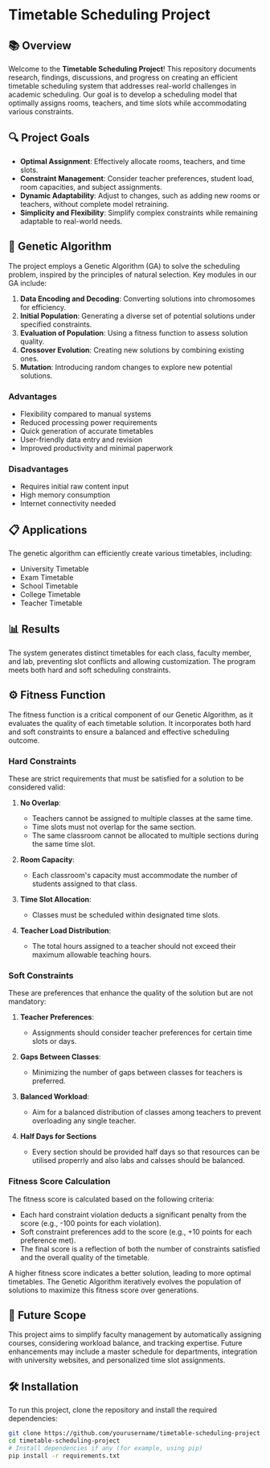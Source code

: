# Timetable Scheduling Project

## 📚 Overview
Welcome to the **Timetable Scheduling Project**! This repository documents research, findings, discussions, and progress on creating an efficient timetable scheduling system that addresses real-world challenges in academic scheduling. Our goal is to develop a scheduling model that optimally assigns rooms, teachers, and time slots while accommodating various constraints.

## 🔍 Project Goals
- **Optimal Assignment**: Effectively allocate rooms, teachers, and time slots.
- **Constraint Management**: Consider teacher preferences, student load, room capacities, and subject assignments.
- **Dynamic Adaptability**: Adjust to changes, such as adding new rooms or teachers, without complete model retraining.
- **Simplicity and Flexibility**: Simplify complex constraints while remaining adaptable to real-world needs.

## 🧬 Genetic Algorithm
The project employs a Genetic Algorithm (GA) to solve the scheduling problem, inspired by the principles of natural selection. Key modules in our GA include:

1. **Data Encoding and Decoding**: Converting solutions into chromosomes for efficiency.
2. **Initial Population**: Generating a diverse set of potential solutions under specified constraints.
3. **Evaluation of Population**: Using a fitness function to assess solution quality.
4. **Crossover Evolution**: Creating new solutions by combining existing ones.
5. **Mutation**: Introducing random changes to explore new potential solutions.

### Advantages
- Flexibility compared to manual systems
- Reduced processing power requirements
- Quick generation of accurate timetables
- User-friendly data entry and revision
- Improved productivity and minimal paperwork

### Disadvantages
- Requires initial raw content input
- High memory consumption
- Internet connectivity needed

## 📋 Applications
The genetic algorithm can efficiently create various timetables, including:
- University Timetable
- Exam Timetable
- School Timetable
- College Timetable
- Teacher Timetable

## 📊 Results
The system generates distinct timetables for each class, faculty member, and lab, preventing slot conflicts and allowing customization. The program meets both hard and soft scheduling constraints.

## ⚙️ Fitness Function
The fitness function is a critical component of our Genetic Algorithm, as it evaluates the quality of each timetable solution. It incorporates both hard and soft constraints to ensure a balanced and effective scheduling outcome.

### Hard Constraints
These are strict requirements that must be satisfied for a solution to be considered valid:

1. **No Overlap**: 
   - Teachers cannot be assigned to multiple classes at the same time.
   - Time slots must not overlap for the same section.
   - The same classroom cannot be allocated to multiple sections during the same time slot.

2. **Room Capacity**:
   - Each classroom's capacity must accommodate the number of students assigned to that class.

3. **Time Slot Allocation**:
   - Classes must be scheduled within designated time slots.

4. **Teacher Load Distribution**:
   - The total hours assigned to a teacher should not exceed their maximum allowable teaching hours.

### Soft Constraints
These are preferences that enhance the quality of the solution but are not mandatory:

1. **Teacher Preferences**: 
   - Assignments should consider teacher preferences for certain time slots or days.

2. **Gaps Between Classes**:
   - Minimizing the number of gaps between classes for teachers is preferred.

3. **Balanced Workload**:
   - Aim for a balanced distribution of classes among teachers to prevent overloading any single teacher.

4. **Half Days for Sections**
   - Every section should be provided half days so that resources can be utilised properrly and also labs and calsses should be balanced.

### Fitness Score Calculation
The fitness score is calculated based on the following criteria:

- Each hard constraint violation deducts a significant penalty from the score (e.g., -100 points for each violation).
- Soft constraint preferences add to the score (e.g., +10 points for each preference met).
- The final score is a reflection of both the number of constraints satisfied and the overall quality of the timetable.

A higher fitness score indicates a better solution, leading to more optimal timetables. The Genetic Algorithm iteratively evolves the population of solutions to maximize this fitness score over generations.

## 🚀 Future Scope
This project aims to simplify faculty management by automatically assigning courses, considering workload balance, and tracking expertise. Future enhancements may include a master schedule for departments, integration with university websites, and personalized time slot assignments.

## 🛠️ Installation
To run this project, clone the repository and install the required dependencies:

```bash
git clone https://github.com/yourusername/timetable-scheduling-project.git
cd timetable-scheduling-project
# Install dependencies if any (for example, using pip)
pip install -r requirements.txt
